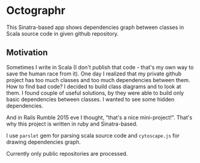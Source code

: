 Octographr
==========

This Sinatra-based app shows dependencies graph between classes in Scala source code in given github repository.

Motivation
----------

Sometimes I write in Scala (I don't publish that code - that's my own way to save the human race from it). One day I realized that my private github project has too much classes and too much dependencies between them. How to find bad code? I decided to build class diagrams and to look at them. I found couple of useful solutions, by they were able to build only basic dependencies between classes. I wanted to see some hidden dependencies.

And in Rails Rumble 2015 eve I thought, "that's a nice mini-project!". That's why this project is written in ruby and Sinatra-based.

I use `parslet` gem for parsing scala source code and `cytoscape.js` for drawing dependencies graph.  

Currently only public repositories are processed.

